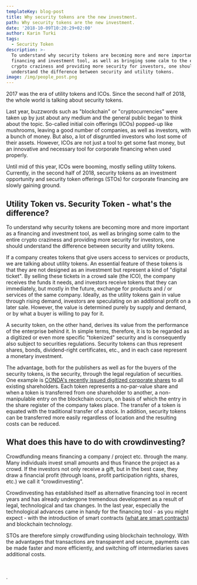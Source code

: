 ```yaml
---
templateKey: blog-post
title: Why security tokens are the new investment.
path: Why security tokens are the new investment.
date: '2018-10-09T10:20:29+02:00'
author: Karin Turki
tags:
  - Security Token
description: >-
  To understand why security tokens are becoming more and more important as a
  financing and investment tool, as well as bringing some calm to the entire
  crypto craziness and providing more security for investors, one should
  understand the difference between security and utility tokens.
image: /img/people_post.png
---
```

2017 was the era of utility tokens and ICOs. Since the second half of 2018, the whole world is talking about security tokens.

Last year, buzzwords such as "blockchain" or "cryptocurrencies" were taken up by just about any medium and the general public began to think about the topic. So-called initial coin offerings (ICOs) popped-up like mushrooms, leaving a good number of companies, as well as investors, with a bunch of money. But also, a lot of disgruntled investors who lost some of their assets. However, ICOs are not just a tool to get some fast money, but an innovative and necessary tool for corporate financing when used properly.

Until mid of this year, ICOs were booming, mostly selling utility tokens. Currently, in the second half of 2018, security tokens as an investment opportunity and security token offerings (STOs) for corporate financing are slowly gaining ground.

## Utility Token vs. Security Token - what's the difference?

To understand why security tokens are becoming more and more important as a financing and investment tool, as well as bringing some calm to the entire crypto craziness and providing more security for investors, one should understand the difference between security and utility tokens.

If a company creates tokens that give users access to services or products, we are talking about utility tokens. An essential feature of these tokens is that they are not designed as an investment but represent a kind of "digital ticket". By selling these tickets in a crowd sale (the ICO), the company receives the funds it needs, and investors receive tokens that they can immediately, but mostly in the future, exchange for products and / or services of the same company. Ideally, as the utility tokens gain in value through rising demand, investors are speculating on an additional profit on a later sale. However, the value is determined purely by supply and demand, or by what a buyer is willing to pay for it.

A security token, on the other hand, derives its value from the performance of the enterprise behind it. In simple terms, therefore, it is to be regarded as a digitized or even more specific "tokenized" security and is consequently also subject to securities regulations. Security tokens can thus represent shares, bonds, dividend-right certificates, etc., and in each case represent a monetary investment.

The advantage, both for the publishers as well as for the buyers of the security tokens, is the security, through the legal regulation of securities. One example is [CONDA's recently issued digitized corporate shares](https://ico.conda.online/dach-and-cee-crowdinvesting-market-leader-conda-pioneers-the-digitalization-of-company-shares/) to all existing shareholders. Each token represents a no-par-value share and when a token is transferred from one shareholder to another, a non-manipulable entry on the blockchain occurs, on basis of which the entry in the share register of the company takes place. The transfer of a token is equated with the traditional transfer of a stock. In addition, security tokens can be transferred more easily regardless of location and the resulting costs can be reduced.

## What does this have to do with crowdinvesting?

Crowdfunding means financing a company / project etc. through the many. Many individuals invest small amounts and thus finance the project as a crowd. If the investors not only receive a gift, but in the best case, they draw a financial profit (through loans, profit participation rights, shares, etc.) we call it “crowdinvesting”.

Crowdinvesting has established itself as alternative financing tool in recent years and has already undergone tremendous development as a result of legal, technological and tax changes. In the last year, especially the technological advances came in handy for the financing tool - as you might expect - with the introduction of smart contracts ([what are smart contracts](https://ico.conda.online/the-crypto-guide-for-beginners-%E2%80%93-what-is-a-smart-contract/)) and blockchain technology.

STOs are therefore simply crowdfunding using blockchain technology. With the advantages that transactions are transparent and secure, payments can be made faster and more efficiently, and switching off intermediaries saves additional costs.

<br>

.

<br>
